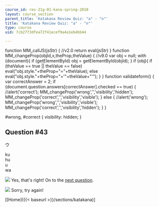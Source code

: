 ```yaml
---
course_id: res-21g-01-kana-spring-2010
layout: course_section
parent_title: 'Katakana Review Quiz: "a" - "n"'
title: 'Katakana Review Quiz: "a" - "n"'
type: course
uid: 7cb2773dfea72f41ecef9a4a1eb4bb44

---
```


function MM\_callJS(jsStr) { //v2.0 return eval(jsStr) } function MM\_changeProp(objId,x,theProp,theValue) { //v9.0 var obj = null; with (document){ if (getElementById) obj = getElementById(objId); } if (obj){ if (theValue == true || theValue == false) eval("obj.style."+theProp+"="+theValue); else eval("obj.style."+theProp+"='"+theValue+"'"); } } function validateform() { var correctAnswer = 2; if (document.question.answers\[correctAnswer\].checked == true) { //alert('correct'); MM\_changeProp('wrong','','visibility','hidden'); MM\_changeProp('correct','','visibility','visible'); } else { //alert('wrong'); MM\_changeProp('wrong','','visibility','visible'); MM\_changeProp('correct','','visibility','hidden'); } }

#wrong, #correct { visibility: hidden; }

Question #43
------------

ウ

 ku  
 hu  
 u  
 wa

![](/resources/res-21g-01-kana-spring-2010/katakana/katakana-review-quiz-a-n/yokudeki.gif) Yes, that's right! On to the [next question](/resources/res-21g-01-kana-spring-2010/katakana/katakana-review-quiz-a-n/katakana-review-quiz-a-n-41/).

![](/resources/res-21g-01-kana-spring-2010/katakana/katakana-review-quiz-a-n/chigau.gif) Sorry, try again!

  
\[[Home]({{< baseurl >}}/sections/katakana)\]